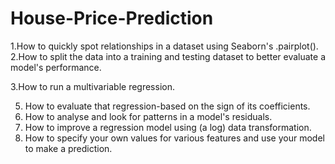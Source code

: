# House-Price-Prediction
1.How to quickly spot relationships in a dataset using Seaborn's .pairplot(). 
2.How to split the data into a training and testing dataset to better evaluate a model's performance.
 
3.How to run a multivariable regression.

5. How to evaluate that regression-based on the sign of its coefficients. 
5. How to analyse and look for patterns in a model's residuals.
 6. How to improve a regression model using (a log) data transformation.
 7. How to specify your own values for various features and use your model to make a prediction.
